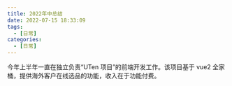 ```yaml
---
title: 2022年中总结
date: 2022-07-15 18:33:09
tags:
  - [日常]
categories:
  - [日常]
---
```


今年上半年一直在独立负责“UTen 项目”的前端开发工作。该项目基于 vue2 全家桶，提供海外客户在线选品的功能，收入在于功能付费。
